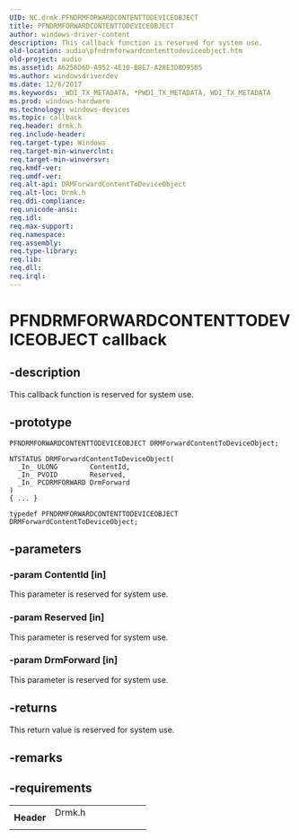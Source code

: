 ```yaml
---
UID: NC.drmk.PFNDRMFORWARDCONTENTTODEVICEOBJECT
title: PFNDRMFORWARDCONTENTTODEVICEOBJECT
author: windows-driver-content
description: This callback function is reserved for system use.
old-location: audio\pfndrmforwardcontenttodeviceobject.htm
old-project: audio
ms.assetid: A6256D6D-A952-4E10-B8E7-A28E3D8D9585
ms.author: windowsdriverdev
ms.date: 12/6/2017
ms.keywords: _WDI_TX_METADATA, *PWDI_TX_METADATA, WDI_TX_METADATA
ms.prod: windows-hardware
ms.technology: windows-devices
ms.topic: callback
req.header: drmk.h
req.include-header: 
req.target-type: Windows
req.target-min-winverclnt: 
req.target-min-winversvr: 
req.kmdf-ver: 
req.umdf-ver: 
req.alt-api: DRMForwardContentToDeviceObject
req.alt-loc: Drmk.h
req.ddi-compliance: 
req.unicode-ansi: 
req.idl: 
req.max-support: 
req.namespace: 
req.assembly: 
req.type-library: 
req.lib: 
req.dll: 
req.irql: 
---
```


# PFNDRMFORWARDCONTENTTODEVICEOBJECT callback



## -description
This callback function is reserved for system use.



## -prototype

````
PFNDRMFORWARDCONTENTTODEVICEOBJECT DRMForwardContentToDeviceObject;

NTSTATUS DRMForwardContentToDeviceObject(
  _In_ ULONG        ContentId,
  _In_ PVOID        Reserved,
  _In_ PCDRMFORWARD DrmForward
)
{ ... }

typedef PFNDRMFORWARDCONTENTTODEVICEOBJECT DRMForwardContentToDeviceObject;
````


## -parameters

### -param ContentId [in]

This parameter is reserved for system use.


### -param Reserved [in]

This parameter is reserved for system use.


### -param DrmForward [in]

This parameter is reserved for system use.


## -returns
This return value is reserved for system use.


## -remarks


## -requirements
<table>
<tr>
<th width="30%">
Header

</th>
<td width="70%">
<dl>
<dt>Drmk.h</dt>
</dl>
</td>
</tr>
</table>